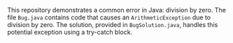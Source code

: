 This repository demonstrates a common error in Java: division by zero. The file `Bug.java` contains code that causes an `ArithmeticException` due to division by zero. The solution, provided in `BugSolution.java`, handles this potential exception using a try-catch block.